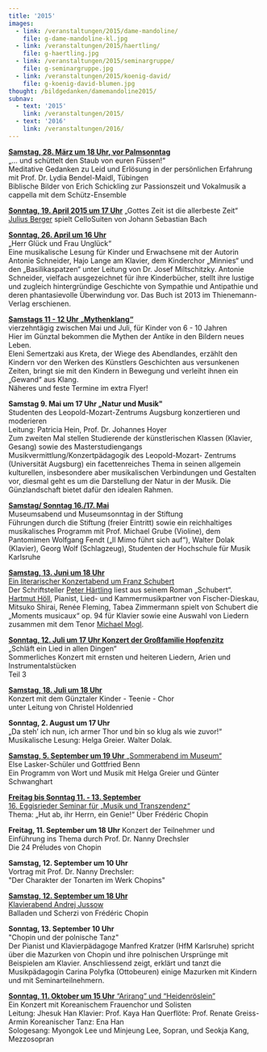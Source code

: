 ```yaml
---
title: '2015'
images:
  - link: /veranstaltungen/2015/dame-mandoline/
    file: g-dame-mandoline-kl.jpg
  - link: /veranstaltungen/2015/haertling/
    file: g-haertling.jpg
  - link: /veranstaltungen/2015/seminargruppe/
    file: g-seminargruppe.jpg
  - link: /veranstaltungen/2015/koenig-david/
    file: g-koenig-david-blumen.jpg
thought: /bildgedanken/damemandoline2015/
subnav:
  - text: '2015'
    link: /veranstaltungen/2015/
  - text: '2016'
    link: /veranstaltungen/2016/
---
```


[**Samstag, 28. März um 18 Uhr, vor Palmsonntag**](/veranstaltungen/2015/palmsamstag/)  
 „... und schüttelt den Staub von euren Füssen!“  
Meditative Gedanken zu Leid und Erlösung in der persönlichen Erfahrung  
mit Prof. Dr. Lydia Bendel-Maidl, Tübingen  
Biblische Bilder von Erich Schickling zur Passionszeit und Vokalmusik a cappella mit dem Schütz-Ensemble

[**Sonntag, 19. April 2015 um 17 Uhr**](/veranstaltungen/2015/juliusberger/)
„Gottes Zeit ist die allerbeste Zeit“  
[Julius Berger](http://www.juliusberger.de/de/vita/index.php) spielt CelloSuiten von Johann Sebastian Bach

[**Sonntag, 26. April um 16 Uhr**](/veranstaltungen/2015/kinderflyer2/)  
„Herr Glück und Frau Unglück“  
Eine musikalische Lesung für Kinder und Erwachsene mit der Autorin Antonie Schneider, Hajo Lange am Klavier, dem Kinderchor „Minnies“ und den „Basilikaspatzen“ unter Leitung von Dr. Josef Miltschitzky.
Antonie Schneider, vielfach ausgezeichnet für ihre Kinderbücher, stellt ihre lustige und zugleich hintergründige Geschichte von Sympathie und Antipathie und deren phantasievolle Überwindung vor. Das Buch ist 2013 im Thienemann-Verlag erschienen.

[**Samstags 11 - 12 Uhr „Mythenklang“**](/veranstaltungen/2015/kinderflyer2/)  
vierzehntägig zwischen Mai und Juli, für Kinder von 6 - 10 Jahren  
Hier im Günztal bekommen die Mythen der Antike in den Bildern neues Leben.  
Eleni Semertzaki aus Kreta, der Wiege des Abendlandes, erzählt den Kindern vor den Werken des Künstlers Geschichten aus versunkenen Zeiten, bringt sie mit den Kindern in Bewegung und verleiht ihnen ein „Gewand“ aus Klang.  
Näheres und feste Termine im extra Flyer!

**Samstag 9. Mai um 17 Uhr „Natur und Musik"**  
Studenten des Leopold-Mozart-Zentrums Augsburg konzertieren und moderieren  
Leitung: Patricia Hein, Prof. Dr. Johannes Hoyer  
Zum zweiten Mal stellen Studierende der künstlerischen Klassen (Klavier, Gesang) sowie des Masterstudiengangs Musikvermittlung/Konzertpädagogik des Leopold-Mozart- Zentrums (Universität Augsburg) ein facettenreiches Thema in seinen allgemein kulturellen, insbesondere aber musikalischen Verbindungen und Gestalten vor, diesmal geht es um die Darstellung der Natur in der Musik. Die Günzlandschaft bietet dafür den idealen Rahmen. 

[**Samstag/ Sonntag 16./17. Mai**](/veranstaltungen/2015/museumstag/)  
Museumsabend und Museumsonntag in der Stiftung  
Führungen durch die Stiftung (freier Eintritt) sowie ein reichhaltiges musikalisches Programm mit Prof. Michael Grube (Violine), dem Pantomimen Wolfgang Fendt („Il Mimo führt sich auf“), Walter Dolak (Klavier), Georg Wolf (Schlagzeug), Studenten der Hochschule für Musik Karlsruhe 

[**Samstag, 13. Juni um 18 Uhr**](/veranstaltungen/2015/schubert1/)  
[Ein literarischer Konzertabend um Franz Schubert](/veranstaltungen/2015/schubert2/)  
Der Schriftsteller [Peter Härtling](http://faustkultur.de/1506-0-Peter-Hrtling-zum-80.html#.VN0ZzlOG_mM) liest aus seinem Roman „Schubert“.  
[Hartmut Höll](http://www.hit-karlsruhe.de/hfm-ka/hfm/03-studium/dozentenverzeichnis/bios/hoell-hartmut.htm), Pianist, Lied- und Kammermusikpartner von Fischer-Dieskau, Mitsuko Shirai, Renée Fleming, Tabea Zimmermann spielt von Schubert die „Moments musicaux“ op. 94 für Klavier sowie eine Auswahl von Liedern zusammen mit dem Tenor [Michael Mogl](http://www.neue-stimmen.de/lied/teilnehmer/teilnehmer-details/all/434/).

[**Sonntag, 12. Juli um 17 Uhr
Konzert der Großfamilie Hopfenzitz**](/veranstaltungen/2015/hopfenzitz/)  
„Schläft ein Lied in allen Dingen“  
Sommerliches Konzert mit ernsten und heiteren Liedern, Arien und Instrumentalstücken  
Teil 3

[**Samstag, 18. Juli um 18 Uhr**](/veranstaltungen/2015/holdenried/)  
Konzert mit dem Günztaler Kinder - Teenie - Chor  
unter Leitung von Christel Holdenried

**Sonntag, 2. August um 17 Uhr**  
„Da steh’ ich nun, ich armer Thor und bin so klug als wie zuvor!“  
Musikalische Lesung: Helga Greier. Walter Dolak.  

[**Samstag, 5. September um 19 Uhr**
„Sommerabend im Museum“](/veranstaltungen/2015/sommerabend/)  
Else Lasker-Schüler und Gottfried Benn  
Ein Programm von Wort und Musik mit Helga Greier
und Günter Schwanghart

[**Freitag bis Sonntag 11. - 13. September**  
16. Eggisrieder Seminar für „Musik und Transzendenz“](/veranstaltungen/2015/seminar/)  
Thema: „Hut ab, ihr Herrn, ein Genie!“ Über Frédéric Chopin  

**Freitag, 11. September um 18 Uhr**
Konzert der Teilnehmer und  
Einführung ins Thema durch Prof. Dr. Nanny Drechsler  
Die 24 Préludes von Chopin  

**Samstag, 12. September um 10 Uhr**  
Vortrag mit Prof. Dr. Nanny Drechsler:  
"Der Charakter der Tonarten im Werk Chopins"    

[**Samstag, 12. September um 18 Uhr**  
Klavierabend Andrej Jussow](/veranstaltungen/2015/jussow/)  
Balladen und Scherzi von Frédéric Chopin

**Sonntag, 13. September 10 Uhr**  
"Chopin und der polnische Tanz"  
Der Pianist und Klavierpädagoge Manfred Kratzer (HfM Karlsruhe) spricht über die Mazurken von Chopin und ihre polnischen Ursprünge mit Beispielen am Klavier. Anschliessend zeigt, erklärt und tanzt die Musikpädagogin Carina Polyfka (Ottobeuren) einige Mazurken mit Kindern und mit Seminarteilnehmern.

[**Sonntag, 11. Oktober um 15 Uhr**
“Arirang” und “Heidenröslein”](/veranstaltungen/2015/korea/)  
Ein Konzert mit Koreanischem Frauenchor und Solisten  
Leitung: Jhesuk Han
Klavier: Prof. Kaya Han   Querflöte: Prof. Renate Greiss-Armin
Koreanischer Tanz: Ena Han  
Sologesang: Myongok Lee und Minjeung Lee, Sopran, und Seokja Kang, Mezzosopran
